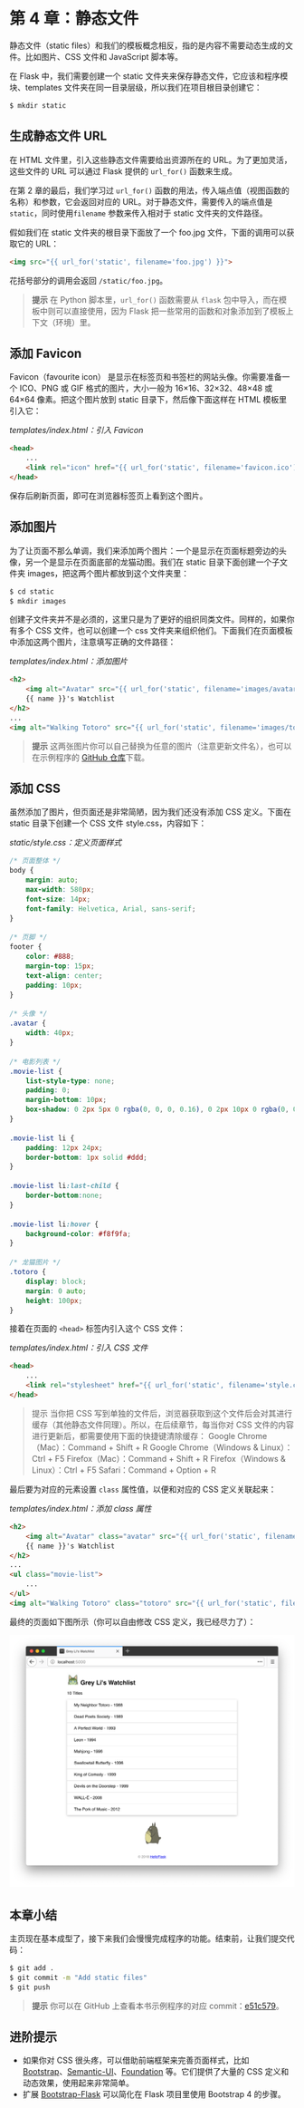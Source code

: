 # 第 4 章：静态文件

静态文件（static files）和我们的模板概念相反，指的是内容不需要动态生成的文件。比如图片、CSS 文件和 JavaScript 脚本等。

在 Flask 中，我们需要创建一个 static 文件夹来保存静态文件，它应该和程序模块、templates 文件夹在同一目录层级，所以我们在项目根目录创建它：

```bash
$ mkdir static
```

## 生成静态文件 URL

在 HTML 文件里，引入这些静态文件需要给出资源所在的 URL。为了更加灵活，这些文件的 URL 可以通过 Flask 提供的 `url_for()` 函数来生成。

在第 2 章的最后，我们学习过 `url_for()` 函数的用法，传入端点值（视图函数的名称）和参数，它会返回对应的 URL。对于静态文件，需要传入的端点值是 `static`，同时使用`filename` 参数来传入相对于 static 文件夹的文件路径。

假如我们在 static 文件夹的根目录下面放了一个 foo.jpg 文件，下面的调用可以获取它的 URL：

```html
<img src="{{ url_for('static', filename='foo.jpg') }}">
```

花括号部分的调用会返回 `/static/foo.jpg`。

> **提示** 在 Python 脚本里，`url_for()` 函数需要从 `flask` 包中导入，而在模板中则可以直接使用，因为 Flask 把一些常用的函数和对象添加到了模板上下文（环境）里。

## 添加 Favicon

Favicon（favourite icon） 是显示在标签页和书签栏的网站头像。你需要准备一个 ICO、PNG 或 GIF 格式的图片，大小一般为 16×16、32×32、48×48 或 64×64 像素。把这个图片放到 static 目录下，然后像下面这样在 HTML 模板里引入它：

*templates/index.html：引入 Favicon*

```html
<head>
    ...
    <link rel="icon" href="{{ url_for('static', filename='favicon.ico') }}">
</head>
```

保存后刷新页面，即可在浏览器标签页上看到这个图片。

## 添加图片

为了让页面不那么单调，我们来添加两个图片：一个是显示在页面标题旁边的头像，另一个是显示在页面底部的龙猫动图。我们在 static 目录下面创建一个子文件夹 images，把这两个图片都放到这个文件夹里：

```bash
$ cd static
$ mkdir images
```

创建子文件夹并不是必须的，这里只是为了更好的组织同类文件。同样的，如果你有多个 CSS 文件，也可以创建一个 css 文件夹来组织他们。下面我们在页面模板中添加这两个图片，注意填写正确的文件路径：

*templates/index.html：添加图片*

```html
<h2>
    <img alt="Avatar" src="{{ url_for('static', filename='images/avatar.png') }}">
    {{ name }}'s Watchlist
</h2>
...
<img alt="Walking Totoro" src="{{ url_for('static', filename='images/totoro.gif') }}">
```

> **提示** 这两张图片你可以自己替换为任意的图片（注意更新文件名），也可以在示例程序的 [GitHub 仓库](https://github.com/greyli/watchlist/tree/master/watchlist/static/images)下载。

## 添加 CSS

虽然添加了图片，但页面还是非常简陋，因为我们还没有添加 CSS 定义。下面在 static 目录下创建一个 CSS 文件 style.css，内容如下：

*static/style.css：定义页面样式*

```css
/* 页面整体 */
body {
    margin: auto;
    max-width: 580px;
    font-size: 14px;
    font-family: Helvetica, Arial, sans-serif;
}

/* 页脚 */
footer {
    color: #888;
    margin-top: 15px;
    text-align: center;
    padding: 10px;
}

/* 头像 */
.avatar {
    width: 40px;
}

/* 电影列表 */
.movie-list {
    list-style-type: none;
    padding: 0;
    margin-bottom: 10px;
    box-shadow: 0 2px 5px 0 rgba(0, 0, 0, 0.16), 0 2px 10px 0 rgba(0, 0, 0, 0.12);
}

.movie-list li {
    padding: 12px 24px;
    border-bottom: 1px solid #ddd;
}

.movie-list li:last-child {
    border-bottom:none;
}

.movie-list li:hover {
    background-color: #f8f9fa;
}

/* 龙猫图片 */
.totoro {
    display: block;
    margin: 0 auto;
    height: 100px;
}
```

接着在页面的 `<head>` 标签内引入这个 CSS 文件：

*templates/index.html：引入 CSS 文件*

```html
<head>
    ...
    <link rel="stylesheet" href="{{ url_for('static', filename='style.css') }}" type="text/css">
</head>
```

> 提示 当你把 CSS 写到单独的文件后，浏览器获取到这个文件后会对其进行缓存（其他静态文件同理）。所以，在后续章节，每当你对 CSS 文件的内容进行更新后，都需要使用下面的快捷键清除缓存：
> Google Chrome（Mac）：Command + Shift + R
> Google Chrome（Windows & Linux）：Ctrl + F5
> Firefox（Mac）：Command + Shift + R
> Firefox（Windows & Linux）：Ctrl + F5
> Safari：Command + Option + R


最后要为对应的元素设置 `class` 属性值，以便和对应的 CSS 定义关联起来：

*templates/index.html：添加 class 属性*

```html
<h2>
    <img alt="Avatar" class="avatar" src="{{ url_for('static', filename='images/avatar.png') }}">
    {{ name }}'s Watchlist
</h2>
...
<ul class="movie-list">
    ...
</ul>
<img alt="Walking Totoro" class="totoro" src="{{ url_for('static', filename='images/totoro.gif') }}">
```

最终的页面如下图所示（你可以自由修改 CSS 定义，我已经尽力了）：

![使用了静态文件的主页](images/4-1.png)

## 本章小结

主页现在基本成型了，接下来我们会慢慢完成程序的功能。结束前，让我们提交代码：

```bash
$ git add .
$ git commit -m "Add static files"
$ git push
```

> **提示** 你可以在 GitHub 上查看本书示例程序的对应 commit：[e51c579](https://github.com/greyli/watchlist/commit/e51c579735ae837824f10af5c1b7d454014d3c59)。

## 进阶提示

* 如果你对 CSS 很头疼，可以借助前端框架来完善页面样式，比如 [Bootstrap](https://getbootstrap.com/)、[Semantic-UI](http://semantic-ui.com/)、[Foundation](https://foundation.zurb.com/) 等。它们提供了大量的 CSS 定义和动态效果，使用起来非常简单。
* 扩展 [Bootstrap-Flask](https://github.com/greyli/bootstrap-flask) 可以简化在 Flask 项目里使用 Bootstrap 4 的步骤。

